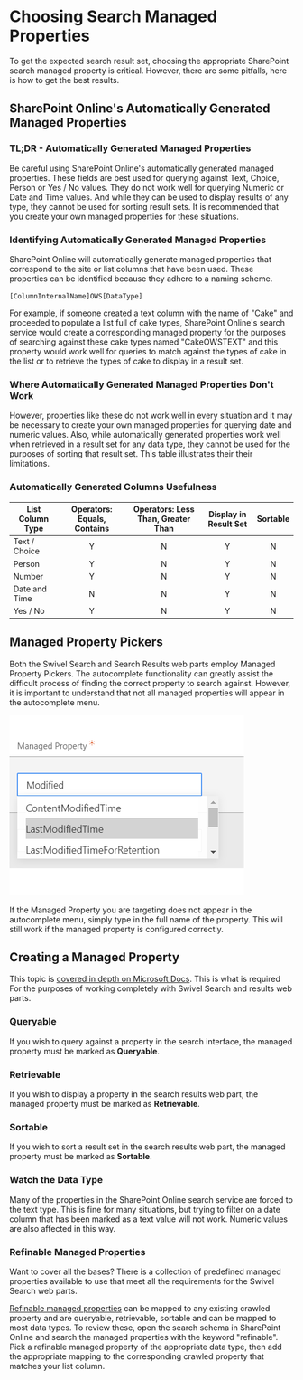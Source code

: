 # Choosing Search Managed Properties

To get the expected search result set, choosing the appropriate SharePoint search managed property is critical. However, there are some pitfalls, here is how to get the best results.

## SharePoint Online's Automatically Generated Managed Properties 

### TL;DR - Automatically Generated Managed Properties 

Be careful using SharePoint Online's automatically generated managed properties. These fields are best used for querying against Text, Choice, Person or Yes / No values. They do not work well for querying Numeric or Date and Time values. And while they can be used to display results of any type, they cannot be used for sorting result sets. It is recommended that you create your own managed properties for these situations.

### Identifying Automatically Generated Managed Properties

SharePoint Online will automatically generate managed properties that correspond to the site or list columns that have been used. These properties can be identified because they adhere to a naming scheme.

```
[ColumnInternalName]OWS[DataType]
```

For example, if someone created a text column with the name of "Cake" and proceeded to populate a list full of cake types, SharePoint Online's search service would create a corresponding managed property for the purposes of searching against these cake types named "CakeOWSTEXT" and this property would work well for queries to match against the types of cake in the list or to retrieve the types of cake to display in a result set.

### Where Automatically Generated Managed Properties Don't Work

However, properties like these do not work well in every situation and it may be necessary to create your own managed properties for querying date and numeric values. Also, while automatically generated properties work well when retrieved in a result set for any data type, they cannot be used for the purposes of sorting that result set. This table illustrates their their limitations.

### Automatically Generated Columns Usefulness
| List Column Type | Operators: Equals, Contains | Operators: Less Than, Greater Than | Display in Result Set | Sortable |
| ---------------- | :-------------------------: | :--------------------------------: | :-------------------: | :------: |
| Text / Choice    |              Y              |                 N                  |           Y           |    N     |
| Person           |              Y              |                 N                  |           Y           |    N     |
| Number           |              Y              |                 N                  |           Y           |    N     |
| Date and Time    |              N              |                 N                  |           Y           |    N     |
| Yes / No         |              Y              |                 N                  |           Y           |    N     |

## Managed Property Pickers

Both the Swivel Search and Search Results web parts employ Managed Property Pickers. The autocomplete functionality can greatly assist the difficult process of finding the correct property to search against. However, it is important to understand that not all managed properties will appear in the autocomplete menu.

![Property Picker](/assets/Property.Picker.png)

If the Managed Property you are targeting does not appear in the autocomplete menu, simply type in the full name of the property. This will still work if the managed property is configured correctly.

## Creating a Managed Property

This topic is [covered in depth on Microsoft Docs](https://docs.microsoft.com/en-us/sharepoint/manage-search-schema#managed-properties-and-search). This is what is required For the purposes of working completely with Swivel Search and results web parts.

### Queryable

If you wish to query against a property in the search interface, the managed property must be marked as **Queryable**.

### Retrievable

If you wish to display a property in the search results web part, the managed property must be marked as **Retrievable**.

### Sortable

If you wish to sort a result set in the search results web part, the managed property must be marked as **Sortable**.

### Watch the Data Type

Many of the properties in the SharePoint Online search service are forced to the text type. This is fine for many situations, but trying to filter on a date column that has been marked as a text value will not work. Numeric values are also affected in this way. 

### Refinable Managed Properties

Want to cover all the bases? There is a collection of predefined managed properties available to use that meet all the requirements for the Swivel Search web parts.

[Refinable managed properties](https://docs.microsoft.com/en-us/sharepoint/manage-search-schema#refine-on-managed-properties) can be mapped to any existing crawled property and are queryable, retrievable, sortable and can be mapped to most data types. To review these, open the search schema in SharePoint Online and search the managed properties with the keyword "refinable". Pick a refinable managed property of the appropriate data type, then add the appropriate mapping to the corresponding crawled property that matches your list column.

